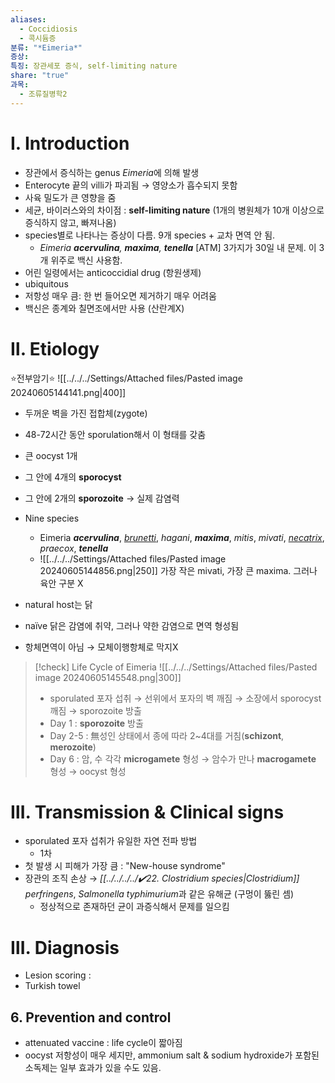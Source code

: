 ```yaml
---
aliases:
  - Coccidiosis
  - 콕시듐증
분류: "*Eimeria*"
증상: 
특징: 장관세포 증식, self-limiting nature
share: "true"
과목:
  - 조류질병학2
---
```

# Ⅰ. Introduction
- 장관에서 증식하는 genus *Eimeria*에 의해 발생
- Enterocyte 끝의 villi가 파괴됨 → 영양소가 흡수되지 못함
- 사육 밀도가 큰 영향을 줌
- 세균, 바이러스와의 차이점 : **self-limiting nature** (1개의 병원체가 10개 이상으로 증식하지 않고, 빠져나옴)
- species별로 나타나는 증상이 다름. 9개 species + 교차 면역 안 됨. 
	- *Eimeria **acervulina**, **maxima**, **tenella*** [ATM] 3가지가 30일 내 문제. 이 3개 위주로 백신 사용함.
- 어린 일령에서는 anticoccidial drug (항원생제)
- ubiquitous 
- 저항성 매우 큼: 한 번 들어오면 제거하기 매우 어려움
- 백신은 종계와 칠면조에서만 사용 (산란계X)

# Ⅱ. Etiology
⭐전부암기⭐
![[../../../Settings/Attached files/Pasted image 20240605144141.png|400]]

- 두꺼운 벽을 가진 접합체(zygote)
- 48-72시간 동안 sporulation해서 이 형태를 갖춤
- 큰 oocyst 1개
- 그 안에 4개의 **sporocyst**
- 그 안에 2개의 **sporozoite** → 실제 감염력

- Nine species
	- Eimeria ***acervulina***, *<u>brunetti</u>*, *hagani*, ***maxima***, *mitis*, *mivati*, *<u>necatrix</u>*, *praecox*, ***tenella***
	- ![[../../../Settings/Attached files/Pasted image 20240605144856.png|250]]
	  가장 작은 mivati, 가장 큰 maxima. 그러나 육안 구분 X
- natural host는 닭
- naïve 닭은 감염에 취약, 그러나 약한 감염으로 면역 형성됨
- 항체면역이 아님 → 모체이행항체로 막지X

>[!check] Life Cycle of Eimeria
>![[../../../Settings/Attached files/Pasted image 20240605145548.png|300]]
>- sporulated 포자 섭취 → 선위에서 포자의 벽 깨짐 → 소장에서 sporocyst 깨짐 → sporozoite 방출
>- Day 1 : **sporozoite** 방출
>- Day 2-5 : 無성인 상태에서 종에 따라 2~4대를 거침(**schizont**, **merozoite**)
>- Day 6 : 암, 수 각각 **microgamete** 형성 → 암수가 만나 **macrogamete** 형성 → oocyst 형성

# Ⅲ. Transmission & Clinical signs
- sporulated 포자 섭취가 유일한 자연 전파 방법
	- 1차 
- 첫 발생 시 피해가 가장 큼 : "New-house syndrome"
- 장관의 조직 손상 → *[[../../../../✔️22. Clostridium species|Clostridium]] perfringens*, *Salmonella typhimurium*과 같은 유해균 (구멍이 뚫린 셈)
	- 정상적으로 존재하던 균이 과증식해서 문제를 일으킴

# Ⅲ. Diagnosis
- Lesion scoring : 
- Turkish towel

## 6. Prevention and control
- attenuated vaccine : life cycle이 짧아짐
- oocyst 저항성이 매우 세지만, ammonium salt & sodium hydroxide가 포함된 소독제는 일부 효과가 있을 수도 있음.